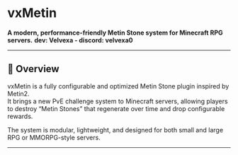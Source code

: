# vxMetin
**A modern, performance-friendly Metin Stone system for Minecraft RPG servers.**
**dev: Velvexa - discord: velvexa0**

---

## 📘 Overview
vxMetin is a fully configurable and optimized Metin Stone plugin inspired by Metin2.  
It brings a new PvE challenge system to Minecraft servers, allowing players to destroy “Metin Stones” that regenerate over time and drop configurable rewards.

The system is modular, lightweight, and designed for both small and large RPG or MMORPG-style servers.

---

